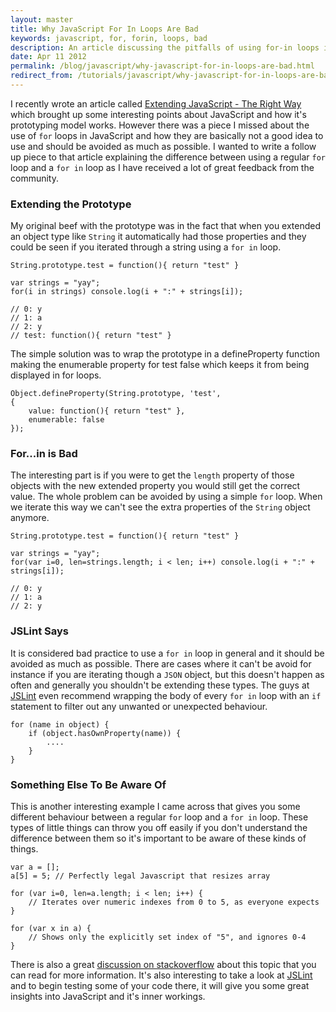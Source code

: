 ```yaml
---
layout: master
title: Why JavaScript For In Loops Are Bad
keywords: javascript, for, forin, loops, bad
description: An article discussing the pitfalls of using for-in loops in JavaScript and how to avoid them.
date: Apr 11 2012
permalink: /blog/javascript/why-javascript-for-in-loops-are-bad.html
redirect_from: /tutorials/javascript/why-javascript-for-in-loops-are-bad.html
---
```


I recently wrote an article called [Extending JavaScript - The Right Way](/extending-javascript-the-right-way) which brought up some interesting points about JavaScript and how it's prototyping model works.  However there was a piece I missed about the use of `for` loops in JavaScript and how they are basically not a good idea to use and should be avoided as much as possible.  I wanted to write a follow up piece to that article explaining the difference between using a regular `for` loop and a `for in` loop as I have received a lot of great feedback from the community.

### Extending the Prototype

My original beef with the prototype was in the fact that when you extended an object type like `String` it automatically had those properties and they could be seen if you iterated through a string using a `for in` loop.

~~~
String.prototype.test = function(){ return "test" }

var strings = "yay";
for(i in strings) console.log(i + ":" + strings[i]);

// 0: y
// 1: a
// 2: y
// test: function(){ return "test" }
~~~

The simple solution was to wrap the prototype in a defineProperty function making the enumerable property for test false which keeps it from being displayed in for loops.

~~~
Object.defineProperty(String.prototype, 'test',
{
    value: function(){ return "test" },
    enumerable: false
});
~~~

### For...in is Bad

The interesting part is if you were to get the `length` property of those objects with the new extended property you would still get the correct value.  The whole problem can be avoided by using a simple `for` loop.  When we iterate this way we can't see the extra properties of the `String` object anymore.

~~~
String.prototype.test = function(){ return "test" }

var strings = "yay";
for(var i=0, len=strings.length; i < len; i++) console.log(i + ":" + strings[i]);

// 0: y
// 1: a
// 2: y
~~~


### JSLint Says

It is considered bad practice to use a `for in` loop in general and it should be avoided as much as possible.  There are cases where it can't be avoid for instance if you are iterating though a `JSON` object, but this doesn't happen as often and generally you shouldn't be extending these types.  The guys at [JSLint](http://www.jslint.com/lint.html#forin) even recommend wrapping the body of every `for in` loop with an `if` statement to filter out any unwanted or unexpected behaviour.

~~~
for (name in object) {
    if (object.hasOwnProperty(name)) {
        ....
    }
}
~~~

### Something Else To Be Aware Of

This is another interesting example I came across that gives you some different behaviour between a regular `for` loop and a `for in` loop.  These types of little things can throw you off easily if you don't understand the difference between them so it's important to be aware of these kinds of things.

~~~
var a = [];
a[5] = 5; // Perfectly legal Javascript that resizes array

for (var i=0, len=a.length; i < len; i++) {
    // Iterates over numeric indexes from 0 to 5, as everyone expects
}

for (var x in a) {
    // Shows only the explicitly set index of "5", and ignores 0-4
}
~~~

There is also a great [discussion on stackoverflow](http://stackoverflow.com/questions/500504/javascript-for-in-with-arrays) about this topic that you can read for more information.  It's also interesting to take a look at [JSLint](http://www.jslint.com) and to begin testing some of your code there, it will give you some great insights into JavaScript and it's inner workings.